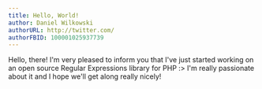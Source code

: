 ```yaml
---
title: Hello, World!
author: Daniel Wilkowski
authorURL: http://twitter.com/
authorFBID: 100001025937739
---
```


Hello, there! I'm very pleased to inform you that I've just started working on an open source Regular Expressions
library for PHP :> I'm really passionate about it and I hope we'll get along really nicely!
